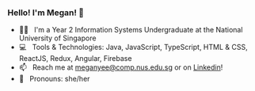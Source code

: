 ### Hello! I'm Megan! 👋

- 👩‍💻  &nbsp; I'm a Year 2 Information Systems Undergraduate at the National University of Singapore 
- 💻  &nbsp; Tools & Technologies: Java, JavaScript, TypeScript, HTML & CSS, ReactJS, Redux, Angular, Firebase
- 📫  &nbsp; Reach me at meganyee@comp.nus.edu.sg or on [Linkedin](https://www.linkedin.com/in/megan-yee/)!
- 💬  &nbsp; Pronouns: she/her

<!-- ### Tools & Technologies 
 -->
<!--
**ydymegan/ydymegan** is a ✨ _special_ ✨ repository because its `README.md` (this file) appears on your GitHub profile.

Here are some ideas to get you started:

- 🔭 I’m currently working on ...
- 🌱 I’m currently learning ...
- 👯 I’m looking to collaborate on ...
- 🤔 I’m looking for help with ...
- 💬 Ask me about ...
- 📫 How to reach me: ...
- 😄 Pronouns: ...
- ⚡ Fun fact: ...
-->
